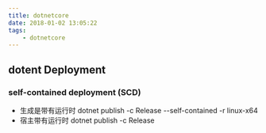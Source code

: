 ```yaml
---
title: dotnetcore
date: 2018-01-02 13:05:22
tags:
    - dotnetcore
---
```



## dotent  Deployment


### self-contained deployment (SCD) 
* 生成是带有运行时
 dotnet publish -c Release --self-contained -r linux-x64
* 宿主带有运行时
 dotnet publish -c Release 